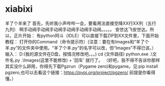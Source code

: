 # xiabixi
羊了个羊来了
首先，先听我小声哔哔一会，要看用法直接空降XX行XX列（五行九列）
啊手动阀手动阀手动阀手动阀手动阀手动阀。。。。。
安世达飞安世达。所以，正片开始：
有python阿斗（IDLE）可以直接下载ZIP到XX文件里，下面开始教程：
打开你的Command（命令提示符）(注意：要在有Images和“羊了个羊.py”的文件夹中使用。“羊了个羊.py”的名字可以改，但“Images”不得已该。）输入：
    D:(我的源文件在D盘，按情况修改吧。。。)
    cd (文件路径)
    python.exe .\文件名.py .\Images(这里不能修改) + '回车'
就行了。
（好吧，我不得不告诉你那样其实没什么卵用，你得先下载Pgzrun（Pygame zero)和pygame。见:pip install pgzero,也可以去看这个链接：https://pypi.org/project/pgzero/
前提是你看得懂。）
